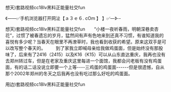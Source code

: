 想天)套路视频cc18lv黑料正能量社交fun

《——✅手机浏览器打开网沚【ａ３ｅ６. cOm 】 】✅—》--

想天)套路视频cc18lv黑料正能量社交fun　　“小楼一夜听春雨，明朝深巷卖杏花”，过惯了被春遗忘的岁月，猛然间有声有色地来到还真不习惯，有谁知道我的喜悦有多少呢？当春天在眼里不再潦草时，我也看到收获的希望。原来这双手是可以改写整个春天的。
　　到了家我立即喊母亲给我做鸡蛋面，但是始终没有那股味了，后来有了2416（2415）以及K16（K15）可以从山东直达重庆，我再也没有去郑州转过车，但是在老家及重庆这里每进一个面馆，我都会问老板有没有鸡蛋面，有的话二话没说立即要一个上等----三鸡蛋的鸡蛋面------但是很遗憾，自从那个2002年郑州的冬天之后我再也没有吃过那么好吃的鸡蛋面。





用边)套路视频cc18lv黑料正能量社交fun

